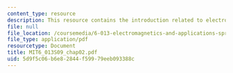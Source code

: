 ```yaml
---
content_type: resource
description: This resource contains the introduction related to electrodynamics.
file: null
file_location: /coursemedia/6-013-electromagnetics-and-applications-spring-2009/5d9f5c06b6e82844f59979eeb093388c_MIT6_013S09_chap02.pdf
file_type: application/pdf
resourcetype: Document
title: MIT6_013S09_chap02.pdf
uid: 5d9f5c06-b6e8-2844-f599-79eeb093388c
---
```


